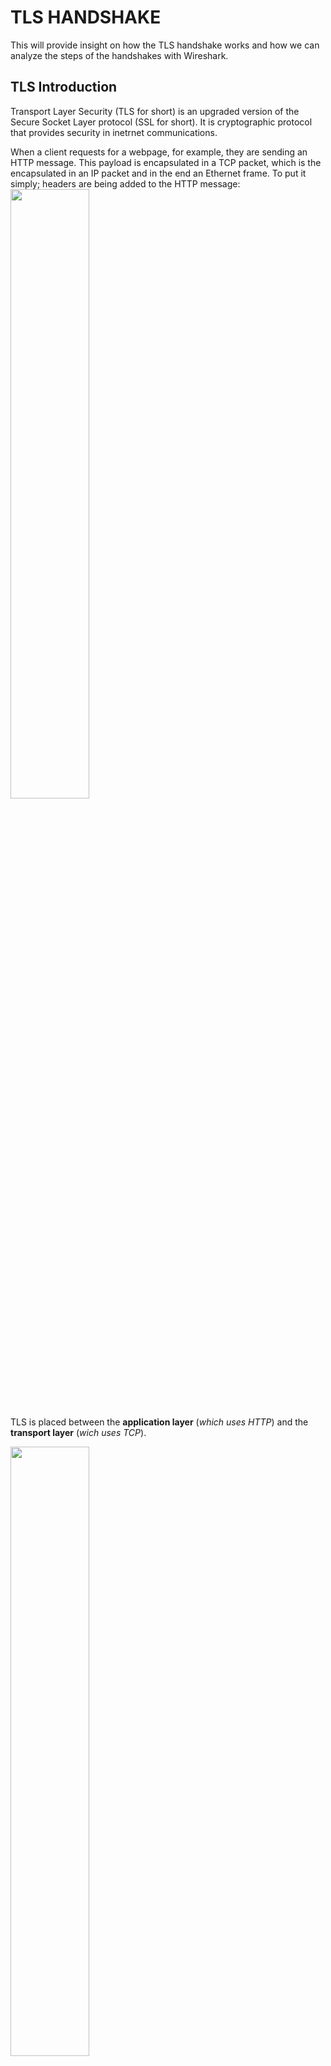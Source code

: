 # TLS HANDSHAKE
This will provide insight on how the TLS handshake works and how we can analyze the steps of the handshakes with Wireshark.

## TLS Introduction
Transport Layer Security (TLS for short) is an upgraded version of the Secure Socket Layer protocol (SSL for short). It is  cryptographic protocol that provides security in inetrnet communications.

When a client requests for a webpage, for example, they are sending an HTTP message. This payload is encapsulated in a TCP packet, which is the encapsulated in an IP packet and in the end an Ethernet frame. To put it simply; headers are being added to the HTTP message:
<img src="/tls_screenshots/Screenshot_00.png" width=50%>

TLS is placed between the **application layer** (_which uses HTTP_) and the **transport layer** (_wich uses TCP_).

<img src="/tls_screenshots/Screenshot_01.png" width=50%>

TLS uses both symmetric and asymmetric encryption for the following purposes:
- Asymmetric for server authentication; _**authentication**_
- Symmetric for data encryption; _**privacy & integrity**_

This will be analyzed in furhter detail later, but it is important to mention that both the client and the server create a _Message Authentication Code_ (MAC for short) to make sure that no malicious party has intercepted their communication.

## TLS Handshake
If we open up a webpage in a browser and click on the padlock icon next to the URL w can see that we have a TLS session. This means our browser and the server that hosts that specific webpage have established a TLS connectio, over TCP, which encrypts HTTP before it is delivered and received.
<img src="/tls_screenshots/Screenshot_02.png" width=80%>

If we take a look into the details we can actually see the **cipher suite**.
_What is a **cipher suite**?_ It shows us how the internet communication works. Cipher suites don't just ensure security, but also the compatibility and performance of HTTPS connections.

#### Cipher Siute Explanation
This is a brief explanation of the cipher suite above:
- **ECDHE**: Elliptic Curve Diffie Hellman Ephemeral will be used for the key exchange
- **RSA**: the asymmetric algorithm that will be used for the authentication of the server's certificate
- **AES**: the symmetric algorithm that will be used for the encrypted communication 
- **128**: the length of the keys
- **GCM**: Galois/Counter Mode
- **SHA256**: the hash function used


## TLS Traffic Analysis with Wireshark 
These are the packets that were captured when I requesed my university's webpage.
> The **'tls'** filter was used.

<img src="/tls_screenshots/Screenshot_03.png" width=100%>

#### Client Hello
Client sends a message which contains, along with other things:
- What is the max TLS version the client supports
- A random number (to avoid replay attacks)
- A list of cipher suites (in this case 16)
- The server's name (this is not always possible since TLS 1.3 doesn't support this)
- Statement of intent to use a Certificate Status Protocol to authenticae the server (in this case OCSP)
- A list of cryptographic parameters for the key exchange with ECDHE or DHE
- A PSK from a previous, safe communication
<img src="/tls_screenshots/Screenshot_04.png" width=100%>

---
#### Server Hello
The server replies by sending back to the client:
- The TLS version they can both support
- A random nuber (to avoid replay attacks)
- One of the cipher suites from those the client has sent
<img src="/tls_screenshots/Screenshot_05.png" width=50%>

---
#### Certificate – Server Key Exchange – Server Hello Done
The server sends its certificate, which the client checks, and a **Server Key Exchange** which contains:
- The parameters that will be used for the key exchange
- The server's _**digital signature**_, which will be used for the server's authentication; since it is created with the server's private key

In the following print screens we can see:
- Information about the server's cerificate  and how its digital signature was made (hash made with SHA384 and encrypted with RSA)
<img src="/tls_screenshots/Screenshot_06.png" width=100%>

- The aforementioned ECDH parameters
<img src="/tls_screenshots/Screenshot_07.png" width=50%>

- The **Server Hello Done** message, which indicates that the server has finished sending everything it needs to send and is waiting for the client's response

---
#### Client Key Exchange – Change Cipher Spec - Encrypted Handshake Message
The client verifies the server's digital signature with the server's public key, sends a respective **Client Key Exchange** message and then a **Change Cipher Spec** message. What this message does is let the server know that the client has everything they need to start sending encrypted messages with the agreed encryption algorithm and key length. 
In the end, the client sends an **Encrypted Handshake** message, otherwise known as a **Finish** message. This message is a hash of all the previous messages, encrypted with the agreed algoritm and keys.

In the following print screens we can see:
- The **Client Key Exchange** message which contains:
    - The client's TLS version, which the server to determine if it is the same as its own
    - A _**Pre-Master Secret (PMS)**_, which is a random number, generated by the client and encrypted with the server's public key
<img src="/tls_screenshots/Screenshot_08.png" width=70%>

- The **Change Cipher Spec** message and the **Encrypted Handshake** (**Finish**) message

<img src="/tls_screenshots/Screenshot_09.png" width=50%>

---
#### New Session Ticket – Change Cipher Spec – Encrypted Handshake Message
After the client has sent the Finish message, a _**New Session Ticket**_ message is sent, which contains a PSK (Pre Shared Key) which the client can use for future handshakes.

<img src="/tls_screenshots/Screenshot_10.png" width=70%>

The server then sends a **Change Cipher Spec** message, with which it informs the client that they will now be communicating with the existing algorithm and keys, _with symmetric encryption_.
<img src="/tls_screenshots/Screenshot_11.png" width=50%>

Finally, the server sends an **Encrypted Handshake** (**Finish**) message, respective to the one the client has sent. _**If the two Finish messages are not the same, then someone has infiltrated the communication**_.
<img src="/tls_screenshots/Screenshot_12.png" width=50%>

---
#### Application Data
Once the TLS handshake is successfully completed and the parties are verified, the applications in the two ends can start communicating.
<img src="/tls_screenshots/Screenshot_13.png" width=80%>
<img src="/tls_screenshots/Screenshot_14.png" width=80%>

